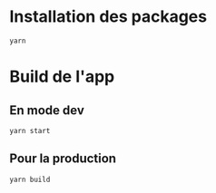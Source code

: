 # Installation des packages

`yarn`

# Build de l'app

## En mode dev

`yarn start`

## Pour la production

`yarn build`
